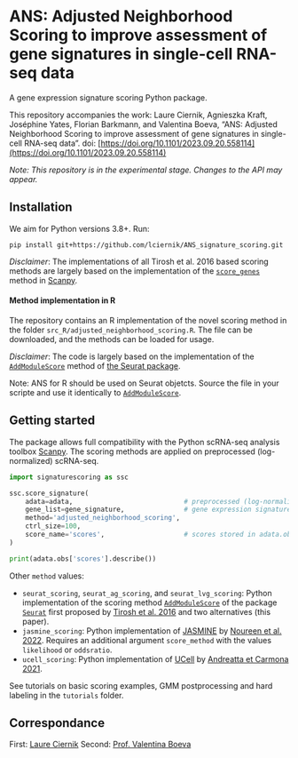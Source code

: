 # ANS: Adjusted Neighborhood Scoring to  improve assessment of gene signatures in single-cell RNA-seq data
A gene expression signature scoring Python package.  

This repository accompanies the work: Laure Ciernik, Agnieszka Kraft, Joséphine Yates, Florian Barkmann, and 
Valentina Boeva, “ANS: Adjusted Neighborhood Scoring to  improve assessment of gene signatures in single-cell RNA-seq data”. doi: [https://doi.org/10.1101/2023.09.20.558114](https://doi.org/10.1101/2023.09.20.558114)

*Note: This repository is in the experimental stage. Changes to the API may appear.*

## Installation 
We aim for Python versions 3.8+. Run:

```
pip install git+https://github.com/lciernik/ANS_signature_scoring.git
```

*Disclaimer*: The implementations of all Tirosh et al. 2016 based scoring methods are largely based on the implementation of the [`score_genes`](https://scanpy.readthedocs.io/en/latest/generated/scanpy.tl.score_genes.html) method in [Scanpy](https://scanpy.readthedocs.io).


#### Method implementation in R 
The repository contains an R implementation of the novel scoring method in the folder 
`src_R/adjusted_neighborhood_scoring.R`. The file can be downloaded, and the methods can be loaded for usage. 

*Disclaimer*: The code is largely based on the implementation of the [`AddModuleScore`](https://satijalab.org/seurat/reference/addmodulescore) 
method of [the Seurat package](https://satijalab.org/seurat/index.html). 

Note: ANS for R should be used on Seurat objetcts. Source the file in your scripte and use it identically to [`AddModuleScore`](https://satijalab.org/seurat/reference/addmodulescore). 


## Getting started
The package allows full compatibility with the Python scRNA-seq analysis toolbox [Scanpy](https://scanpy.readthedocs.io/en/stable/index.html).
The scoring methods are applied on preprocessed (log-normalized) scRNA-seq. 
```python
import signaturescoring as ssc

ssc.score_signature(
    adata=adata,                            # preprocessed (log-normalized) gene expression data in an AnnData object 
    gene_list=gene_signature,               # gene expression signature, type list
    method='adjusted_neighborhood_scoring',
    ctrl_size=100, 
    score_name='scores',                    # scores stored in adata.obs column defined by score_name
)

print(adata.obs['scores'].describe())
```
Other `method` values:
- `seurat_scoring`, `seurat_ag_scoring`, and `seurat_lvg_scoring`: Python implementation of the scoring method [`AddModuleScore`](https://satijalab.org/seurat/reference/addmodulescore) of the package [`Seurat`](https://satijalab.org/seurat/) first proposed by [Tirosh et al. 2016](https://doi.org/10.1126/science.aad0501) and two alternatives (this paper). 
- `jasmine_scoring`: Python implementation of [JASMINE](https://github.com/NNoureen/JASMINE) by [Noureen et al. 2022](https://doi.org/10.7554/eLife.71994). Requires an additional argument `score_method` with the values `likelihood` or `oddsratio`. 
- `ucell_scoring`: Python implementation of [UCell](https://github.com/carmonalab/UCell) by [Andreatta et Carmona 2021](https://doi.org/10.1016/j.csbj.2021.06.043). 

See tutorials on basic scoring examples,  GMM postprocessing and hard labeling in the `tutorials` folder. 

## Correspondance 
First: [Laure Ciernik](mailto:laure.ciernik@gmail.com)
Second: [Prof. Valentina Boeva](mailto:valentina.boeva@inf.ethz.ch)


